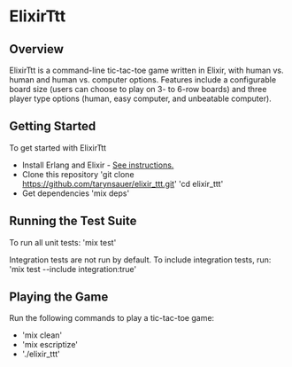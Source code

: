 # ElixirTtt

## Overview
ElixirTtt is a command-line tic-tac-toe game written in Elixir, with human vs. human and human vs.
computer options. Features include a configurable board size (users can choose
to play on 3- to 6-row boards) and three player type options (human, easy computer, and unbeatable computer).

## Getting Started
To get started with ElixirTtt
- Install Erlang and Elixir - [See
  instructions.](http://elixir-lang.org/getting_started/1.html) 
- Clone this repository
'git clone https://github.com/tarynsauer/elixir_ttt.git'
'cd elixir_ttt'
- Get dependencies
'mix deps'

## Running the Test Suite
To run all unit tests:
'mix test'

Integration tests are not run by default. To include integration tests, run:
'mix test --include integration:true'

## Playing the Game
Run the following commands to play a tic-tac-toe game:
- 'mix clean'
- 'mix escriptize'
- './elixir_ttt'
